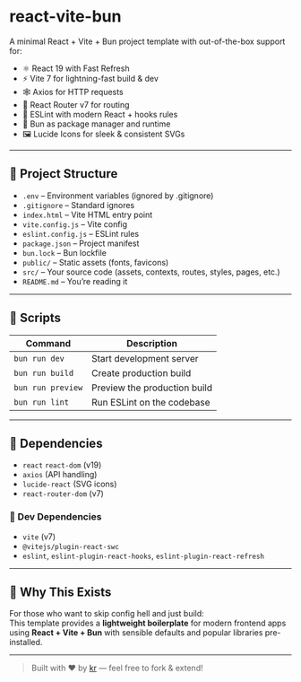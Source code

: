 # react-vite-bun

A minimal React + Vite + Bun project template with out-of-the-box support for:

- ⚛️ React 19 with Fast Refresh
- ⚡️ Vite 7 for lightning-fast build & dev
- 🕸️ Axios for HTTP requests
- 🚦 React Router v7 for routing
- 🧐 ESLint with modern React + hooks rules
- 🍔 Bun as package manager and runtime
- 🖼️ Lucide Icons for sleek & consistent SVGs

---


## 📁 Project Structure

- `.env` – Environment variables (ignored by .gitignore)
- `.gitignore` – Standard ignores
- `index.html` – Vite HTML entry point
- `vite.config.js` – Vite config
- `eslint.config.js` – ESLint rules
- `package.json` – Project manifest
- `bun.lock` – Bun lockfile
- `public/` – Static assets (fonts, favicons)
- `src/` – Your source code (assets, contexts, routes, styles, pages, etc.)
- `README.md` – You’re reading it

---

## 📜 Scripts

| Command             | Description                     |
|---------------------|---------------------------------|
| `bun run dev`       | Start development server        |
| `bun run build`     | Create production build         |
| `bun run preview`   | Preview the production build    |
| `bun run lint`      | Run ESLint on the codebase      |

---

## 🔗 Dependencies

- `react` `react-dom` (v19)
- `axios` (API handling)
- `lucide-react` (SVG icons)
- `react-router-dom` (v7)

### 🧪 Dev Dependencies

- `vite` (v7)
- `@vitejs/plugin-react-swc`
- `eslint`, `eslint-plugin-react-hooks`, `eslint-plugin-react-refresh`

---

## 🚀 Why This Exists

For those who want to skip config hell and just build:  
This template provides a **lightweight boilerplate** for modern frontend apps using **React + Vite + Bun** with sensible defaults and popular libraries pre-installed.

---

> Built with ❤️ by [kr](https://github.com/khushalrathore) — feel free to fork & extend!
 
